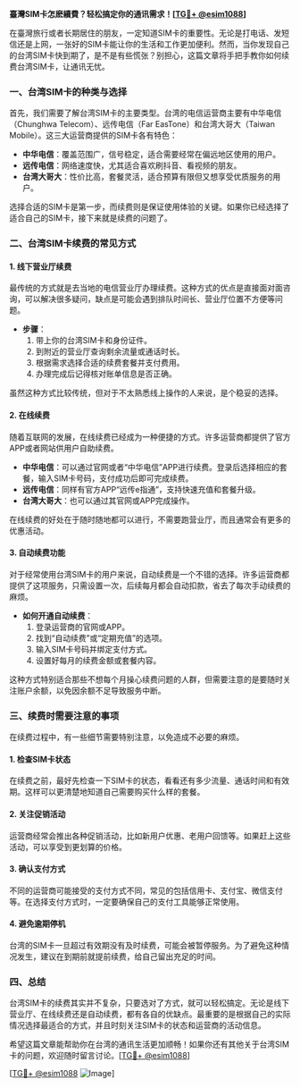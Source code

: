 **臺灣SIM卡怎麽續費？轻松搞定你的通讯需求！[[TG💪+ @esim1088](https://t.me/s/esim1088)]**

在臺灣旅行或者长期居住的朋友，一定知道SIM卡的重要性。无论是打电话、发短信还是上网，一张好的SIM卡能让你的生活和工作更加便利。然而，当你发现自己的台湾SIM卡快到期了，是不是有些慌张？别担心，这篇文章将手把手教你如何续费台湾SIM卡，让通讯无忧。

### **一、台湾SIM卡的种类与选择**

首先，我们需要了解台湾SIM卡的主要类型。台湾的电信运营商主要有中华电信（Chunghwa Telecom）、远传电信（Far EasTone）和台湾大哥大（Taiwan Mobile）。这三大运营商提供的SIM卡各有特色：

- **中华电信**：覆盖范围广，信号稳定，适合需要经常在偏远地区使用的用户。
- **远传电信**：网络速度快，尤其适合喜欢刷抖音、看视频的朋友。
- **台湾大哥大**：性价比高，套餐灵活，适合预算有限但又想享受优质服务的用户。

选择合适的SIM卡是第一步，而续费则是保证使用体验的关键。如果你已经选择了适合自己的SIM卡，接下来就是续费的问题了。

### **二、台湾SIM卡续费的常见方式**

#### **1. 线下营业厅续费**

最传统的方式就是去当地的电信营业厅办理续费。这种方式的优点是直接面对面咨询，可以解决很多疑问，缺点是可能会遇到排队时间长、营业厅位置不方便等问题。

- **步骤**：
  1. 带上你的台湾SIM卡和身份证件。
  2. 到附近的营业厅查询剩余流量或通话时长。
  3. 根据需求选择合适的续费套餐并支付费用。
  4. 办理完成后记得核对账单信息是否正确。

虽然这种方式比较传统，但对于不太熟悉线上操作的人来说，是个稳妥的选择。

#### **2. 在线续费**

随着互联网的发展，在线续费已经成为一种便捷的方式。许多运营商都提供了官方APP或者网站供用户自助续费。

- **中华电信**：可以通过官网或者“中华电信”APP进行续费。登录后选择相应的套餐，输入SIM卡号码，支付成功后即可完成续费。
- **远传电信**：同样有官方APP“远传e指通”，支持快速充值和套餐升级。
- **台湾大哥大**：也可以通过其官网或APP完成操作。

在线续费的好处在于随时随地都可以进行，不需要跑营业厅，而且通常会有更多的优惠活动。

#### **3. 自动续费功能**

对于经常使用台湾SIM卡的用户来说，自动续费是一个不错的选择。许多运营商都提供了这项服务，只需设置一次，后续每月都会自动扣款，省去了每次手动续费的麻烦。

- **如何开通自动续费**：
  1. 登录运营商的官网或APP。
  2. 找到“自动续费”或“定期充值”的选项。
  3. 输入SIM卡号码并绑定支付方式。
  4. 设置好每月的续费金额或套餐内容。

这种方式特别适合那些不想每个月操心续费问题的人群，但需要注意的是要随时关注账户余额，以免因余额不足导致服务中断。

### **三、续费时需要注意的事项**

在续费过程中，有一些细节需要特别注意，以免造成不必要的麻烦。

#### **1. 检查SIM卡状态**

在续费之前，最好先检查一下SIM卡的状态，看看还有多少流量、通话时间和有效期。这样可以更清楚地知道自己需要购买什么样的套餐。

#### **2. 关注促销活动**

运营商经常会推出各种促销活动，比如新用户优惠、老用户回馈等。如果赶上这些活动，可以享受到更划算的价格。

#### **3. 确认支付方式**

不同的运营商可能接受的支付方式不同，常见的包括信用卡、支付宝、微信支付等。在选择支付方式时，一定要确保自己的支付工具能够正常使用。

#### **4. 避免逾期停机**

台湾的SIM卡一旦超过有效期没有及时续费，可能会被暂停服务。为了避免这种情况发生，建议在到期前就提前续费，给自己留出充足的时间。

### **四、总结**

台湾SIM卡的续费其实并不复杂，只要选对了方式，就可以轻松搞定。无论是线下营业厅、在线续费还是自动续费，都有各自的优缺点。最重要的是根据自己的实际情况选择最适合的方式，并且时刻关注SIM卡的状态和运营商的活动信息。

希望这篇文章能帮助你在台湾的通讯生活更加顺畅！如果你还有其他关于台湾SIM卡的问题，欢迎随时留言讨论。[[TG💪+ @esim1088](https://t.me/s/esim1088)]

[[TG💪+ @esim1088](https://t.me/s/esim1088) ![Image](https://i.postimg.cc/4NQfJmqS/Snipaste-2025-05-13-00-14-12.png)]